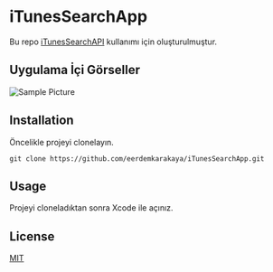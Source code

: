 
# iTunesSearchApp

Bu repo [iTunesSearchAPI](https://developer.apple.com/library/archive/documentation/AudioVideo/Conceptual/iTuneSearchAPI/index.html#//apple_ref/doc/uid/TP40017632-CH3-SW1) kullanımı için oluşturulmuştur.

## Uygulama İçi Görseller

![Sample Picture](https://github.com/eerdemkarakaya/iTunesSearchApp/scenes.png)

## Installation

Öncelikle projeyi clonelayın.
```
git clone https://github.com/eerdemkarakaya/iTunesSearchApp.git
```  

## Usage  

Projeyi cloneladıktan sonra Xcode ile açınız.

## License

[MIT](https://choosealicense.com/licenses/mit/)
